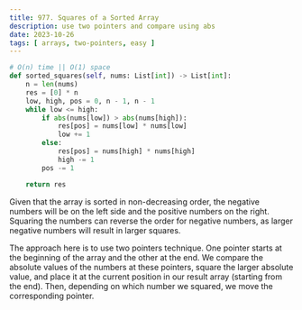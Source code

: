```yaml
---
title: 977. Squares of a Sorted Array
description: use two pointers and compare using abs
date: 2023-10-26
tags: [ arrays, two-pointers, easy ]
---
```


```python
# O(n) time || O(1) space
def sorted_squares(self, nums: List[int]) -> List[int]:
    n = len(nums)
    res = [0] * n
    low, high, pos = 0, n - 1, n - 1
    while low <= high:
        if abs(nums[low]) > abs(nums[high]):
            res[pos] = nums[low] * nums[low]
            low += 1
        else:
            res[pos] = nums[high] * nums[high]
            high -= 1
        pos -= 1

    return res
```

Given that the array is sorted in non-decreasing order, the negative numbers will be on the left side and the positive
numbers on the right. Squaring the numbers can reverse the order for negative numbers, as larger negative numbers will
result in larger squares.

The approach here is to use two pointers technique. One pointer starts at the beginning of the array and the other at
the end. We compare the absolute values of the numbers at these pointers, square the larger absolute value, and place it
at the current position in our result array (starting from the end). Then, depending on which number we squared, we move
the corresponding pointer.
